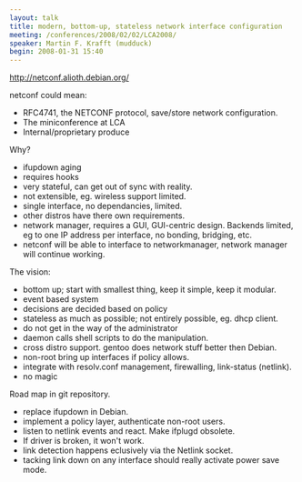 ```yaml
---
layout: talk
title: modern, bottom-up, stateless network interface configuration
meeting: /conferences/2008/02/02/LCA2008/
speaker: Martin F. Krafft (mudduck)
begin: 2008-01-31 15:40
---
```

<http://netconf.alioth.debian.org/>

netconf could mean:

* RFC4741, the NETCONF protocol, save/store network configuration.
* The miniconference at LCA
* Internal/proprietary produce

Why?

* ifupdown aging
* requires hooks
* very stateful, can get out of sync with reality.
* not extensible, eg. wireless support limited.
* single interface, no dependancies, limited.
* other distros have there own requirements.
* network manager, requires a GUI, GUI-centric design. Backends limited,
eg to one IP address per interface, no bonding, bridging, etc.
* netconf will be able to interface to networkmanager, network
manager will continue working.

The vision:

* bottom up; start with smallest thing, keep it simple, keep it modular.
* event based system
* decisions are decided based on policy
* stateless as much as possible; not entirely possible, eg. dhcp client.
* do not get in the way of the administrator
* daemon calls shell scripts to do the manipulation.
* cross distro support. gentoo does network stuff better then Debian.
* non-root bring up interfaces if policy allows.
* integrate with resolv.conf management, firewalling, link-status (netlink).
* no magic

Road map in git repository.

* replace ifupdown in Debian.
* implement a policy layer, authenticate non-root users.
* listen to netlink events and react. Make ifplugd obsolete.
* If driver is broken, it won't work.
* link detection happens eclusively via the Netlink socket.
* tacking link down on any interface should really activate power save mode.
